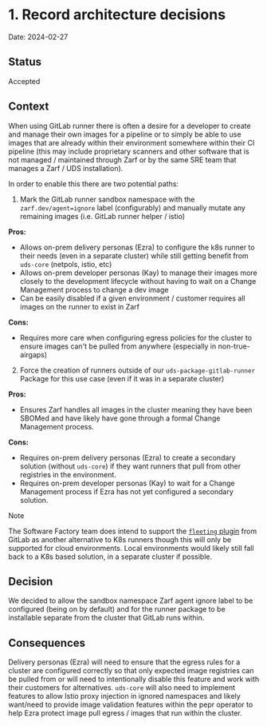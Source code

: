 # 1. Record architecture decisions

Date: 2024-02-27

## Status

Accepted

## Context

When using GitLab runner there is often a desire for a developer to create and manage their own images for a pipeline or to simply be able to use images that are already within their environment somewhere within their CI pipeline (this may include proprietary scanners and other software that is not managed / maintained through Zarf or by the same SRE team that manages a Zarf / UDS installation).

In order to enable this there are two potential paths:

1. Mark the GitLab runner sandbox namespace with the `zarf.dev/agent=ignore` label (configurably) and manually mutate any remaining images (i.e. GitLab runner helper / istio)

**Pros:**

- Allows on-prem delivery personas (Ezra) to configure the k8s runner to their needs (even in a separate cluster) while still getting benefit from `uds-core` (netpols, istio, etc)
- Allows on-prem developer personas (Kay) to manage their images more closely to the development lifecycle without having to wait on a Change Management process to change a dev image
- Can be easily disabled if a given environment / customer requires all images on the runner to exist in Zarf

**Cons:**

- Requires more care when configuring egress policies for the cluster to ensure images can't be pulled from anywhere (especially in non-true-airgaps)


2. Force the creation of runners outside of our `uds-package-gitlab-runner` Package for this use case (even if it was in a separate cluster)

**Pros:**

- Ensures Zarf handles all images in the cluster meaning they have been SBOMed and have likely have gone through a formal Change Management process.

**Cons:**

- Requires on-prem delivery personas (Ezra) to create a secondary solution (without `uds-core`) if they want runners that pull from other registries in the environment.
- Requires on-prem developer personas (Kay) to wait for a Change Management process if Ezra has not yet configured a secondary solution.

> [!NOTE]
> The Software Factory team does intend to support the [`fleeting` plugin](https://docs.gitlab.com/runner/fleet_scaling/fleeting.html) from GitLab as another alternative to K8s runners though this will only be supported for cloud environments.  Local environments would likely still fall back to a K8s based solution, in a separate cluster if possible.

## Decision

We decided to allow the sandbox namespace Zarf agent ignore label to be configured (being on by default) and for the runner package to be installable separate from the cluster that GitLab runs within.

## Consequences

Delivery personas (Ezra) will need to ensure that the egress rules for a cluster are configured correctly so that only expected image registries can be pulled from or will need to intentionally disable this feature and work with their customers for alternatives.  `uds-core` will also need to implement features to allow Istio proxy injection in ignored namespaces and likely want/need to provide image validation features within the pepr operator to help Ezra protect image pull egress / images that run within the cluster.

